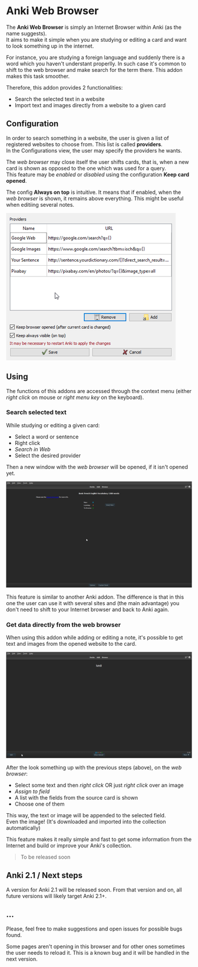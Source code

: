 # Anki Web Browser

The **Anki Web Browser** is simply an Internet Browser within Anki (as the name suggests).  
It aims to make it simple when you are studying or editing a card and want to look something up in the internet.  

For instance, you are studying a foreign language and suddenly there is a word which you haven't understant properlly. In such case it's common to shift to the web browser and make search for the term there. 
This addon makes this task smoother.  

Therefore, this addon provides 2 functionalities:  

* Search the selected text in a website
* Import text and images directly from a website to a given card

## Configuration

In order to search something in a website, the user is given a list of registered websites to choose from. This list is called **providers**.  
In the Configurations view, the user may specify the providers he wants.  

The *web browser* may close itself the user shifts cards, that is, when a new card is shown as opposed to the one which was used for a query.  
This feature may be *enabled* or *disabled* using the configuration **Keep card opened**.  

The config **Always on top** is intuitive. It means that if enabled, when the *web browser* is shown, it remains above everything. This might be useful when editiing several notes.  

![Config View](doc/anki-webb-config.png)

## Using

The functions of this addons are accessed through the context menu (either *right click* on mouse or *right menu key* on the keyboard).

### Search selected text

While studying or editing a given card:  

* Select a word or sentence
* Right click
* *Search in Web*
* Select the desired provider

Then a new window with the *web browser* will be opened, if it isn't opened yet.  

![Web Browser on reviewer](doc/anki-webb-review.gif)

This feature is similar to another Anki addon. The difference is that in this one the user can use it with several sites and (the main advantage) you don't need to shift to your Internet browser and back to Anki again.  

### Get data directly from the web browser

When using this addon while adding or editing a note, it's possible to get text and images from the opened website to the card.  

![Editing from Web Browser](doc/anki-webb-edit.gif)

After the look something up with the previous steps (above), on the *web browser*:  

* Select some text and then *right click* OR just *right click* over an image
* *Assign to field*
* A list with the fields from the source card is shown
* Choose one of them

This way, the text or image will be appended to the selected field.  
Even the image! (It's downloaded and imported into the collection automatically)

This feature makes it really simple and fast to get some information from the Internet and build or improve your Anki's collection.  

> To be released soon

## Anki 2.1 / Next steps

A version for Anki 2.1 will be released soon. From that version and on, all future versions will likely target Anki 2.1+.

## ...

Please, feel free to make suggestions and open issues for possible bugs found. 

Some pages aren't opening in this browser and for other ones sometimes the user needs to reload it. This is a known bug and it will be handled in the next version.
